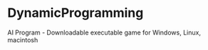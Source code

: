 DynamicProgramming
==================

AI Program - Downloadable executable game for Windows, Linux, macintosh
